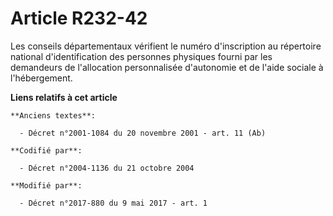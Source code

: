 # Article R232-42

Les conseils départementaux vérifient le numéro d'inscription au répertoire national d'identification des personnes physiques
fourni par les demandeurs de l'allocation personnalisée d'autonomie et de l'aide sociale à l'hébergement.

**Liens relatifs à cet article**

	**Anciens textes**:

	  - Décret n°2001-1084 du 20 novembre 2001 - art. 11 (Ab)

	**Codifié par**:

	  - Décret n°2004-1136 du 21 octobre 2004

	**Modifié par**:

	  - Décret n°2017-880 du 9 mai 2017 - art. 1
